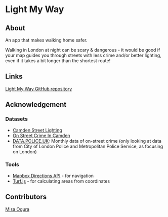 # Light My Way

## About

An app that makes walking home safer.

Walking in London at night can be scary & dangerous - it would be good if your map guides you through streets with less crime and/or better lighting, even if it takes a bit longer than the shortest route!

## Links

[Light My Way GitHub repository](https://github.com/MisaOgura/light-my-way)

## Acknowledgement

### Datasets

- [Camden Street Lighting](https://opendata.camden.gov.uk/Environment/Camden-Street-Lighting/dfq3-8wzu)
- [On Street Crime In Camden](https://opendata.camden.gov.uk/Crime-and-Criminal-Justice/On-Street-Crime-In-Camden/qeje-7ve7)
- [DATA.POLICE.UK](https://data.police.uk/data/): Monthly data of on-street crime (only looking at data from City of London Police and Metropolitan Police Service, as focusing on London)

### Tools

- [Mapbox Directions API](https://www.mapbox.com/api-documentation/#directions) - for navigation
- [Turf.js](http://turfjs.org/docs#area) - for calculating areas from coordinates

## Contributors

[Misa Ogura](https://github.com/MisaOgura)
